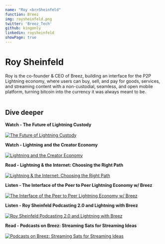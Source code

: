 ```yaml
---
name: "Roy <br>Sheinfeld"
function: Breez
img: roysheinfeld.png
twitter: 'Breez_Tech'
github: kingonly
linkedin: roysheinfeld
showPage: true
---
```


# Roy Sheinfeld
 
Roy is the co-founder & CEO of Breez, building an interface for the P2P Lightning economy, where users can buy, sell, and pay for goods, services, and streaming content with a non-custodial, seamless, and open mobile platform, turning bitcoin into the currency it was always meant to be.
<br><br>

## Dive deeper


<div class="grid grid-cols-1 md:grid-cols-2 gap-5">
<div class="p-3 my-2">

**Watch - The Future of Lightning Custody** <br><br>
[ ![The Future of Lightning Custody](/content/ab212.png)](https://youtu.be/0XdN0Qcxlxg/)
</div>

<div class="p-3 my-2">

**Watch - Lightning and the Creator Economy** <br><br>
[ ![Lightning and the Creator Economy](/content/roy_ab21.png)](https://youtu.be/qWkwYhL6XHg/)
</div>

<div class="p-3 my-2">

**Read - Lightning & the Internet: Choosing the Right Path** <br><br>
[ ![Lightning & the Internet: Choosing the Right Path](/content/roy_path.png)](https://medium.com/breez-technology/lightning-the-internet-choosing-the-right-path-bedfa6382316/)
</div>

<div class="p-3 my-2">

**Listen - The Interface of the Peer to Peer Lightning Economy w/ Breez** <br><br>
[ ![The Interface of the Peer to Peer Lightning Economy w/ Breez](/content/roy_loop.png)](https://anchor.fm/closingtheloop/episodes/05---Roy-Sheinfeld-The-Interface-of-the-Peer-to-Peer-Lightning-Economy-w-Breez-e16vr1r/)
</div>

<div class="p-3 my-2">

**Listen - Roy Sheinfeld Podcasting 2.0 and Lightning with Breez** <br><br>
[ ![Roy Sheinfeld Podcasting 2.0 and Lightning with Breez](/content/roy_livera.png)](https://stephanlivera.com/episode/264/)
</div>

<div class="p-3 my-2">

**Read - Podcasts on Breez: Streaming Sats for Streaming Ideas** <br><br>
[ ![Podcasts on Breez: Streaming Sats for Streaming Ideas](/content/roy_sats.png)](https://medium.com/breez-technology/podcasts-on-breez-streaming-sats-for-streaming-ideas-d9361ae8a627/)
</div>

</div>

<br>



